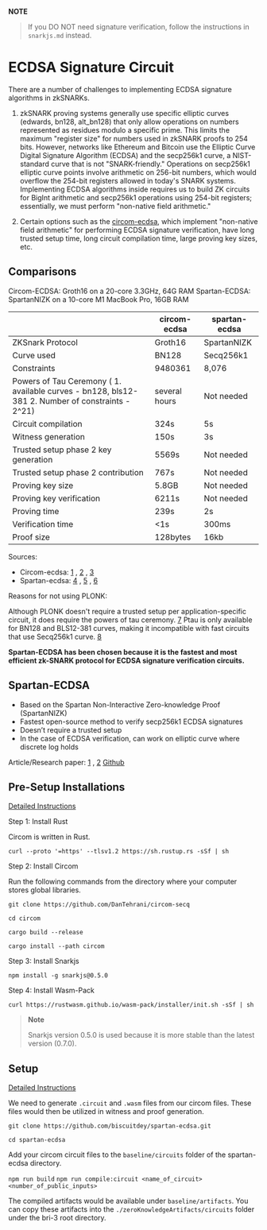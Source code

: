 **NOTE**

> If you DO NOT need signature verification, follow the instructions in `snarkjs.md` instead.

# ECDSA Signature Circuit

There are a number of challenges to implementing ECDSA signature algorithms in zkSNARKs.

1. zkSNARK proving systems generally use specific elliptic curves (edwards, bn128, alt_bn128) that only allow operations on numbers represented as residues modulo a specific prime. This limits the maximum "register size" for numbers used in zkSNARK proofs to 254 bits. However, networks like Ethereum and Bitcoin use the Elliptic Curve Digital Signature Algorithm (ECDSA) and the secp256k1 curve, a NIST-standard curve that is not "SNARK-friendly." Operations on secp256k1 elliptic curve points involve arithmetic on 256-bit numbers, which would overflow the 254-bit registers allowed in today's SNARK systems. Implementing ECDSA algorithms inside requires us to build ZK circuits for BigInt arithmetic and secp256k1 operations using 254-bit registers; essentially, we must perform "non-native field arithmetic."

2. Certain options such as the [circom-ecdsa](https://github.com/0xPARC/circom-ecdsa), which implement "non-native field arithmetic" for performing ECDSA signature verification, have long trusted setup time, long circuit compilation time, large proving key sizes, etc.

## Comparisons

Circom-ECDSA: Groth16 on a 20-core 3.3GHz, 64G RAM
Spartan-ECDSA: SpartanNIZK on a 10-core M1 MacBook Pro, 16GB RAM

|                                                                                                  | circom-ecdsa  | spartan-ecdsa |
| ------------------------------------------------------------------------------------------------ | ------------- | ------------- |
| ZKSnark Protocol                                                                                 | Groth16       | SpartanNIZK   |
| Curve used                                                                                       | BN128         | Secq256k1     |
| Constraints                                                                                      | 9480361       | 8,076         |
| Powers of Tau Ceremony ( 1. available curves - bn128, bls12-381 2. Number of constraints - 2^21) | several hours | Not needed    |
| Circuit compilation                                                                              | 324s          | 5s            |
| Witness generation                                                                               | 150s          | 3s            |
| Trusted setup phase 2 key generation                                                             | 5569s         | Not needed    |
| Trusted setup phase 2 contribution                                                               | 767s          | Not needed    |
| Proving key size                                                                                 | 5.8GB         | Not needed    |
| Proving key verification                                                                         | 6211s         | Not needed    |
| Proving time                                                                                     | 239s          | 2s            |
| Verification time                                                                                | <1s           | 300ms         |
| Proof size                                                                                       | 128bytes      | 16kb          |

Sources:

- Circom-ecdsa: [1](https://0xparc.org/blog/zk-ecdsa-1) , [2](https://github.com/0xPARC/circom-ecdsa) , [3](https://github.com/iden3/snarkjs)
- Spartan-ecdsa: [4](https://personaelabs.org/posts/spartan-ecdsa/) , [5](https://eprint.iacr.org/2019/550.pdf) , [6](https://github.com/personaelabs/spartan-ecdsa)

Reasons for not using PLONK:

Although PLONK doesn't require a trusted setup per application-specific circuit, it does require the powers of tau ceremony. [7](https://blog.iden3.io/circom-snarkjs-plonk.html) Ptau is only available for BN128 and BLS12-381 curves, making it incompatible with fast circuits that use Secq256k1 curve. [8](https://github.com/iden3/snarkjs)

**Spartan-ECDSA has been chosen because it is the fastest and most efficient zk-SNARK protocol for ECDSA signature verification circuits.**

## Spartan-ECDSA

- Based on the Spartan Non-Interactive Zero-knowledge Proof (SpartanNIZK)
- Fastest open-source method to verify secp256k1 ECDSA signatures
- Doesn’t require a trusted setup
- In the case of ECDSA verification, can work on elliptic curve where discrete log holds

Article/Research paper: [1](https://personaelabs.org/posts/spartan-ecdsa/) , [2](https://eprint.iacr.org/2019/550.pdf)
[Github](https://github.com/personaelabs/spartan-ecdsa)

## Pre-Setup Installations

[Detailed Instructions](https://docs.circom.io/getting-started/installation/#installing-dependencies)

Step 1: Install Rust

Circom is written in Rust.

`curl --proto '=https' --tlsv1.2 https://sh.rustup.rs -sSf | sh`

Step 2: Install Circom

Run the following commands from the directory where your computer stores global libraries.

`git clone https://github.com/DanTehrani/circom-secq`

`cd circom`

`cargo build --release`

`cargo install --path circom`

Step 3: Install Snarkjs

`npm install -g snarkjs@0.5.0`

Step 4: Install Wasm-Pack

`curl https://rustwasm.github.io/wasm-pack/installer/init.sh -sSf | sh`

> **Note**
>
> Snarkjs version 0.5.0 is used because it is more stable than the latest version (0.7.0).

## Setup

[Detailed Instructions](https://github.com/biscuitdey/spartan-ecdsa)

We need to generate `.circuit` and `.wasm` files from our circom files. These files would then be utilized in witness and proof generation.

`git clone https://github.com/biscuitdey/spartan-ecdsa.git`

`cd spartan-ecdsa`

Add your circom circuit files to the `baseline/circuits` folder of the spartan-ecdsa directory.

`npm run build`
`npm run compile:circuit <name_of_circuit> <number_of_public_inputs>`

The compiled artifacts would be available under `baseline/artifacts`. You can copy these artifacts into the `./zeroKnowledgeArtifacts/circuits` folder under the bri-3 root directory.
